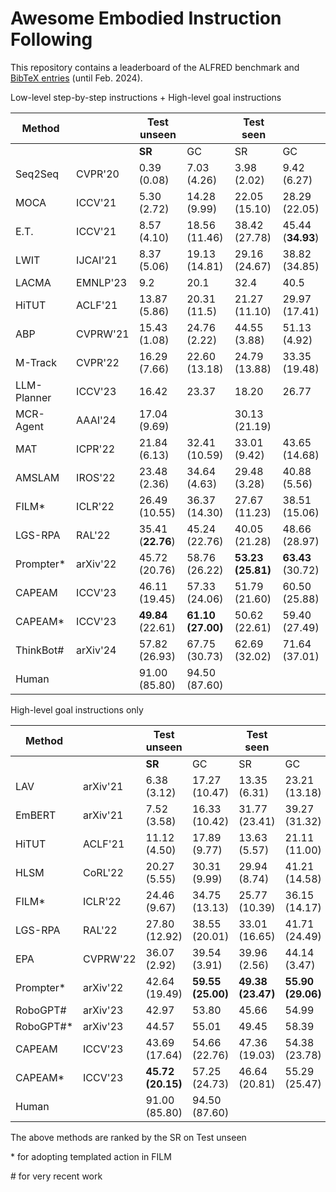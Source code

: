 # Awesome Embodied Instruction Following

This repository contains a leaderboard of the ALFRED benchmark and [BibTeX entries](https://github.com/feifeiobama/Awesome-ALFRED/blob/main/ALFRED.bib) (until Feb. 2024).

Low-level step-by-step instructions + High-level goal instructions

| Method      |          | Test unseen       |                   | Test seen         |                   |
| ----------- | -------- | ----------------- | ----------------- | ----------------- | ----------------- |
|             |          | **SR**            | GC                | SR                | GC                |
| Seq2Seq     | CVPR'20  | 0.39 (0.08)       | 7.03 (4.26)       | 3.98 (2.02)       | 9.42 (6.27)       |
| MOCA        | ICCV'21  | 5.30 (2.72)       | 14.28 (9.99)      | 22.05 (15.10)     | 28.29 (22.05)     |
| E.T.        | ICCV'21  | 8.57 (4.10)       | 18.56 (11.46)     | 38.42 (27.78)     | 45.44 (**34.93**) |
| LWIT        | IJCAI'21 | 8.37 (5.06)       | 19.13 (14.81)     | 29.16 (24.67)     | 38.82 (34.85)     |
| LACMA       | EMNLP'23 | 9.2               | 20.1              | 32.4              | 40.5              |
| HiTUT       | ACLF'21  | 13.87 (5.86)      | 20.31 (11.5)      | 21.27 (11.10)     | 29.97 (17.41)     |
| ABP         | CVPRW'21 | 15.43 (1.08)      | 24.76 (2.22)      | 44.55 (3.88)      | 51.13 (4.92)      |
| M-Track     | CVPR'22  | 16.29 (7.66)      | 22.60 (13.18)     | 24.79 (13.88)     | 33.35 (19.48)     |
| LLM-Planner | ICCV'23  | 16.42             | 23.37             | 18.20             | 26.77             |
| MCR-Agent   | AAAI'24  | 17.04 (9.69)      |                   | 30.13 (21.19)     |                   |
| MAT         | ICPR'22  | 21.84 (6.13)      | 32.41 (10.59)     | 33.01 (9.42)      | 43.65 (14.68)     |
| AMSLAM      | IROS'22  | 23.48 (2.36)      | 34.64 (4.63)      | 29.48 (3.28)      | 40.88 (5.56)      |
| FILM*       | ICLR'22  | 26.49 (10.55)     | 36.37 (14.30)     | 27.67 (11.23)     | 38.51 (15.06)     |
| LGS-RPA     | RAL'22   | 35.41 (**22.76**) | 45.24 (22.76)     | 40.05 (21.28)     | 48.66 (28.97)     |
| Prompter*   | arXiv'22 | 45.72 (20.76)     | 58.76 (26.22)     | **53.23 (25.81)** | **63.43** (30.72) |
| CAPEAM      | ICCV'23  | 46.11 (19.45)     | 57.33 (24.06)     | 51.79 (21.60)     | 60.50 (25.88)     |
| CAPEAM*     | ICCV'23  | **49.84** (22.61) | **61.10 (27.00)** | 50.62 (22.61)     | 59.40 (27.49)     |
| ThinkBot#   | arXiv'24 | 57.82 (26.93)     | 67.75 (30.73)     | 62.69 (32.02)     | 71.64 (37.01)     |
| Human       |          | 91.00 (85.80)     | 94.50 (87.60)     |                   |                   |

High-level goal instructions only

| Method    |          | Test unseen       |                   | Test seen         |                   |
| --------- | -------- | ----------------- | ----------------- | ----------------- | ----------------- |
|           |          | **SR**            | GC                | SR                | GC                |
| LAV       | arXiv'21 | 6.38 (3.12)       | 17.27 (10.47)     | 13.35 (6.31)      | 23.21 (13.18)     |
| EmBERT    | arXiv'21 | 7.52 (3.58)       | 16.33 (10.42)     | 31.77 (23.41)     | 39.27 (31.32)     |
| HiTUT     | ACLF'21  | 11.12 (4.50)      | 17.89 (9.77)      | 13.63 (5.57)      | 21.11 (11.00)     |
| HLSM      | CoRL'22  | 20.27 (5.55)      | 30.31 (9.99)      | 29.94 (8.74)      | 41.21 (14.58)     |
| FILM*     | ICLR'22  | 24.46 (9.67)      | 34.75 (13.13)     | 25.77 (10.39)     | 36.15 (14.17)     |
| LGS-RPA   | RAL'22   | 27.80 (12.92)     | 38.55 (20.01)     | 33.01 (16.65)     | 41.71 (24.49)     |
| EPA       | CVPRW'22 | 36.07 (2.92)      | 39.54 (3.91)      | 39.96 (2.56)      | 44.14 (3.47)      |
| Prompter* | arXiv'22 | 42.64 (19.49)     | **59.55 (25.00)** | **49.38 (23.47)** | **55.90 (29.06)** |
| RoboGPT#  | arXiv'23 | 42.97             | 53.80             | 45.66             | 54.99             |
| RoboGPT#* | arXiv'23 | 44.57             | 55.01             | 49.45             | 58.39             |
| CAPEAM    | ICCV'23  | 43.69 (17.64)     | 54.66 (22.76)     | 47.36 (19.03)     | 54.38 (23.78)     |
| CAPEAM*   | ICCV'23  | **45.72 (20.15)** | 57.25 (24.73)     | 46.64 (20.81)     | 55.29 (25.47)     |
| Human     |          | 91.00 (85.80)     | 94.50 (87.60)     |                   |                   |

The above methods are ranked by the SR on Test unseen

\* for adopting templated action in FILM

\# for very recent work
